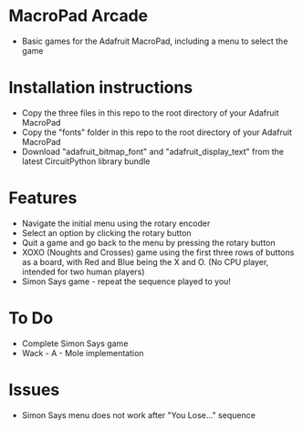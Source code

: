 # MacroPad Arcade
- Basic games for the Adafruit MacroPad, including a menu to select the game

# Installation instructions
- Copy the three files in this repo to the root directory of your Adafruit MacroPad
- Copy the "fonts" folder in this repo to the root directory of your Adafruit MacroPad
- Download "adafruit_bitmap_font" and "adafruit_display_text" from the latest CircuitPython library bundle

# Features
- Navigate the initial menu using the rotary encoder
- Select an option by clicking the rotary button
- Quit a game and go back to the menu by pressing the rotary button
- XOXO (Noughts and Crosses) game using the first three rows of buttons as a board, with Red and Blue being the X and O. (No CPU player, intended for two human players)
- Simon Says game - repeat the sequence played to you!

# To Do
- Complete Simon Says game
- Wack - A - Mole implementation

# Issues
- Simon Says menu does not work after "You Lose..." sequence

